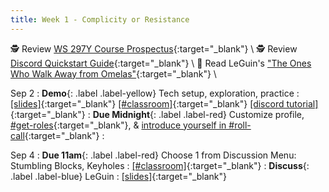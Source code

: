 ```yaml
---
title: Week 1 - Complicity or Resistance
---
```


🕵️ Review [WS 297Y Course Prospectus](/syllabus.md){:target="_blank"} \\
🕵️ Review [Discord Quickstart Guide](/discord.md){:target="_blank"} \\
📖 Read LeGuin's ["The Ones Who Walk Away from Omelas"](https://dn721901.ca.archive.org/0/items/the-ones-who-walk-away-from-omelas-ursula-k-leguin/The%20Ones%20Who%20Walk%20Away%20from%20Omelas%20-%20Ursula%20K%20LeGuin.pdf){:target="_blank"} \\

Sep 2
: **Demo**{: .label .label-yellow} Tech setup, exploration, practice
  : [[slides]](#){:target="_blank"} [[#classroom]](#){:target="_blank"} [[discord tutorial]](/discord.md){:target="_blank"}
: **Due Midnight**{: .label .label-red} Customize profile, [#get-roles](#){:target="_blank"}, & [introduce yourself in #roll-call](#){:target="_blank"}
  : &nbsp;

Sep 4
: **Due 11am**{: .label .label-red} Choose 1 from Discussion Menu: Stumbling Blocks, Keyholes
  : [[#classroom]](#){:target="_blank"}
: **Discuss**{: .label .label-blue} LeGuin
  : [[slides]](#){:target="_blank"}

